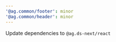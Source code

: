```yaml
---
'@ag.common/footer': minor
'@ag.common/header': minor
---
```


Update dependencies to `@ag.ds-next/react`
